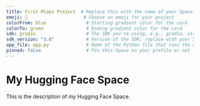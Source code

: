 ```yaml
---
title: First Mlops Project  # Replace this with the name of your Space
emoji: 🚀                     # Choose an emoji for your project
colorFrom: blue               # Starting gradient color for the card
colorTo: green                # Ending gradient color for the card
sdk: gradio                   # The SDK you're using, e.g., gradio, streamlit, etc.
sdk_version: "3.0"            # Version of the SDK, replace with your SDK version
app_file: app.py              # Name of the Python file that runs the app
pinned: false                 # Pin this Space on your profile or not
---
```


# My Hugging Face Space

This is the description of my Hugging Face Space.
